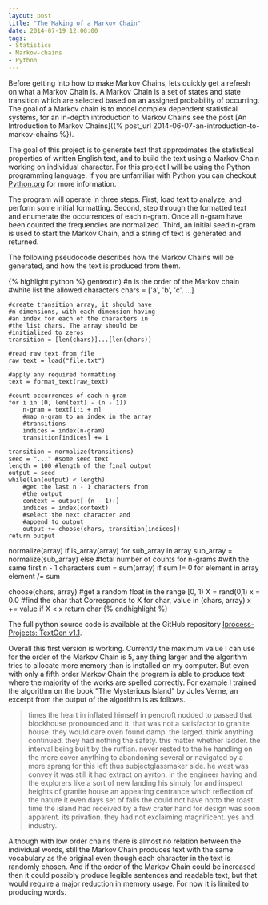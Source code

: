 ```yaml
---
layout: post
title: "The Making of a Markov Chain"
date: 2014-07-19 12:00:00
tags:
- Statistics
- Markov-chains
- Python
---
```


Before getting into how to make Markov Chains, lets quickly get a refresh on what a Markov Chain is. A Markov Chain is a set of states and state transition which are selected based on an assigned probability of occurring. The goal of a Markov chain is to model complex dependent statistical systems, for an in-depth introduction to Markov Chains see the post [An Introduction to Markov Chains]({% post_url 2014-06-07-an-introduction-to-markov-chains %}).

The goal of this project is to generate text that approximates the statistical properties of written English text, and to build the text using a Markov Chain working on individual character. For this project I will be using the Python programming language. If you are unfamiliar with Python you can checkout [Python.org](https://www.python.org/) for more information.

The program will operate in three steps. First, load text to analyze, and perform some initial formatting. Second, step through the formatted text and enumerate the occurrences of each n-gram. Once all n-gram have been counted the frequencies are normalized. Third, an initial seed n-gram is used to start the Markov Chain, and a string of text is generated and returned.

The following pseudocode describes how the Markov Chains will be generated, and how the text is produced from them.

{% highlight python %}
gentext(n)
    #n is the order of the Markov chain
    #white list the allowed characters 
    chars = ['a', 'b', 'c', ...]

    #create transition array, it should have
    #n dimensions, with each dimension having
    #an index for each of the characters in
    #the list chars. The array should be
    #initialized to zeros
    transition = [len(chars)]...[len(chars)]

    #read raw text from file
    raw_text = load("file.txt")

    #apply any required formatting
    text = format_text(raw_text)

    #count occurrences of each n-gram
    for i in (0, len(text) - (n - 1))
        n-gram = text[i:i + n]
        #map n-gram to an index in the array 
        #transitions
        indices = index(n-gram)
        transition[indices] += 1

    transition = normalize(transitions)
    seed = "..." #some seed text
    length = 100 #length of the final output
    output = seed
    while(len(output) < length)
        #get the last n - 1 characters from
        #the output
        context = output[-(n - 1):]
        indices = index(context)
        #select the next character and
        #append to output
        output += choose(chars, transition[indices])
    return output

normalize(array)
    if is_array(array)
        for sub_array in array
            sub_array = normalize(sub_array)
    else
        #total number of counts for n-grams
        #with the same first n - 1 characters
        sum = sum(array)
        if sum != 0
            for element in array
                element /= sum

choose(chars, array)
    #get a random float in the range [0, 1)
    X = rand(0,1)
    x = 0.0
    #find the char that Corresponds to X
    for char, value in (chars, array)
        x += value
        if X < x
            return char
{% endhighlight %}

The full python source code is available at the GitHub repository [Iprocess-Projects: TextGen v1.1](https://github.com/lsiemens/iprocess-projects/tree/master/TextGen_1.1).

Overall this first version is working. Currently the maximum value I can use for the order of the Markov Chain is 5, any thing larger and the algorithm tries to allocate more memory than is installed on my computer. But even with only a fifth order Markov Chain the program is able to produce text where the majority of the works are spelled correctly. For example I trained the algorithm on the book "The Mysterious Island" by Jules Verne, an excerpt from the output of the algorithm is as follows.

> times the heart in inflated himself in pencroft nodded to passed that blockhouse pronounced and it. that was not a satisfactor to granite house. they would care oven found damp. the larged. think anything continued. they had nothing the safety. this matter whether ladder. the interval being built by the ruffian. never rested to the he handling on the more cover anything to abandoning several or navigated by a more sprang for this left thus subjectglassmaker side. he west was convey it was still it had extract on ayrton. in the engineer having and the explorers like a sort of new landing his simply for and inspect heights of granite house an appearing centrance which reflection of the nature it even days set of falls the could not have notto the roast time the island had received by a few crater hand for design was soon apparent. its privation. they had not exclaiming magnificent. yes and industry.

Although with low order chains there is almost no relation between the individual words, still the Markov Chain produces text with the same vocabulary as the original even though each character in the text is randomly chosen. And if the order of the Markov Chain could be increased then it could possibly produce legible sentences and readable text, but that would require a major reduction in memory usage. For now it is limited to producing words.
